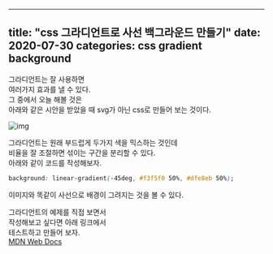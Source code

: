 
---
title: "css 그라디언트로 사선 백그라운드 만들기"
date: 2020-07-30
categories: css gradient background
---
   
그라디언트는 잘 사용하면    
여러가지 효과를 낼 수 있다.   
그 중에서 오늘 해볼 것은     
아래와 같은 시안을 받았을 때 svg가 아닌 css로 만들어 보는 것이다.      
    
<img src="//images/20200730_1.png" alt="img"/>
   
그라디언트는 원래 부드럽게 두가지 색을 믹스하는 것인데    
비율을 잘 조절하면 섞이는 구간을 분리할 수 있다.   
아래와 같이 코드를 작성해보자.   
   
```css
background: linear-gradient(-45deg, #f3f5f0 50%, #dfe8eb 50%);
```
이미지와 똑같이 사선으로 배경이 그려지는 것을 볼 수 있다.
    
그라디언트의 예제를 직접 보면서   
작성해보고 싶다면 아래 링크에서    
테스트하고 만들어 보자.    
<a href="https://developer.mozilla.org/ko/docs/Web/CSS/linear-gradient">MDN Web Docs</a>
